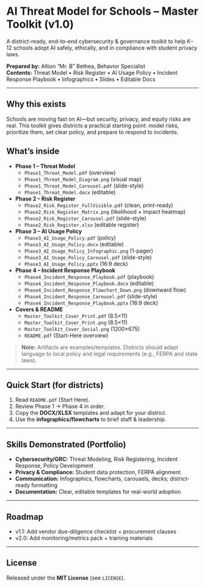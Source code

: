 # AI Threat Model for Schools – Master Toolkit (v1.0)

A district-ready, end-to-end cybersecurity & governance toolkit to help K–12 schools adopt AI safely, ethically, and in compliance with student privacy laws.

**Prepared by:** Altion “Mr. B” Bethea, Behavior Specialist  
**Contents:** Threat Model • Risk Register • AI Usage Policy • Incident Response Playbook • Infographics • Slides • Editable Docs

---

## Why this exists
Schools are moving fast on AI—but security, privacy, and equity risks are real. This toolkit gives districts a practical starting point: model risks, prioritize them, set clear policy, and prepare to respond to incidents.

## What’s inside
- **Phase 1 – Threat Model**
  - `Phase1_Threat_Model.pdf` (overview)
  - `Phase1_Threat_Model_Diagram.png` (visual map)
  - `Phase1_Threat_Model_Carousel.pdf` (slide-style)
  - `Phase1_Threat_Model.docx` (editable)
- **Phase 2 – Risk Register**
  - `Phase2_Risk_Register_FullVisible.pdf` (clean, print-ready)
  - `Phase2_Risk_Register_Matrix.png` (likelihood × impact heatmap)
  - `Phase2_Risk_Register_Carousel.pdf` (slide-style)
  - `Phase2_Risk_Register.xlsx` (editable register)
- **Phase 3 – AI Usage Policy**
  - `Phase3_AI_Usage_Policy.pdf` (policy)
  - `Phase3_AI_Usage_Policy.docx` (editable)
  - `Phase3_AI_Usage_Policy_Infographic.png` (1-pager)
  - `Phase3_AI_Usage_Policy_Carousel.pdf` (slide-style)
  - `Phase3_AI_Usage_Policy.pptx` (16:9 deck)
- **Phase 4 – Incident Response Playbook**
  - `Phase4_Incident_Response_Playbook.pdf` (playbook)
  - `Phase4_Incident_Response_Playbook.docx` (editable)
  - `Phase4_Incident_Response_Flowchart_Down.png` (downward flow)
  - `Phase4_Incident_Response_Carousel.pdf` (slide-style)
  - `Phase4_Incident_Response_Playbook.pptx` (16:9 deck)
- **Covers & README**
  - `Master_Toolkit_Cover_Print.pdf` (8.5×11)
  - `Master_Toolkit_Cover_Print.png` (8.5×11)
  - `Master_Toolkit_Cover_Social.png` (1200×675)
  - `README.pdf` (Start-Here overview)

> **Note:** Artifacts are examples/templates. Districts should adapt language to local policy and legal requirements (e.g., FERPA and state laws).

---

## Quick Start (for districts)
1. Read `README.pdf` (Start Here).
2. Review Phase 1 → Phase 4 in order.
3. Copy the **DOCX/XLSX** templates and adapt for your district.
4. Use the **infographics/flowcharts** to brief staff & leadership.

---

## Skills Demonstrated (Portfolio)
- **Cybersecurity/GRC:** Threat Modeling, Risk Registering, Incident Response, Policy Development
- **Privacy & Compliance:** Student data protection, FERPA alignment
- **Communication:** Infographics, flowcharts, carousels, decks; district-ready formatting
- **Documentation:** Clear, editable templates for real-world adoption

---

## Roadmap
- v1.1: Add vendor due-diligence checklist + procurement clauses
- v2.0: Add monitoring/metrics pack + training materials

---

## License
Released under the **MIT License** (see `LICENSE`).
